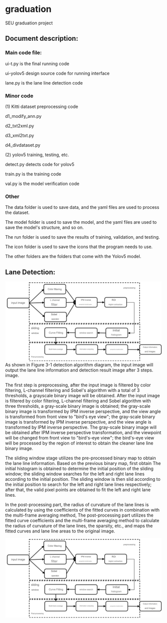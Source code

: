 # graduation
SEU graduation project

## Document description:

### Main code file:
  ui-t.py is the final running code
  
  ui-yolov5 design source code for running interface
  
  lane.py is the lane line detection code

### Minor code
(1) Kitti dataset preprocessing code
  
  d1_modify_ann.py
  
  d2_txt2xml.py
  
  d3_xml2txt.py
  
  d4_divdataset.py

(2) yolov5 training, testing, etc.
  
  detect.py detects code for yolov5
  
  train.py is the training code
  
  val.py is the model verification code

### Other
The data folder is used to save data, and the yaml files are used to process the dataset.

The model folder is used to save the model, and the yaml files are used to save the model's structure, and so on.

The run folder is used to save the results of training, validation, and testing.

The icon folder is used to save the icons that the program needs to use.

The other folders are the folders that come with the Yolov5 model.

## Lane Detection:
![Lane Detection Method](https://github.com/z-z-n/The-Vision-based-Driver-Assistance-System/blob/main/readme/LaneDetection.png)
As shown in Figure 3-1 detection algorithm diagram, the input image will output the lane line information and detection result image after 3 steps. image.

The first step is preprocessing, after the input image is filtered by color filtering, L-channel filtering and Sobel's algorithm with a total of 3 thresholds, a grayscale binary image will be obtained. After the input image is filtered by color filtering, L-channel filtering and Sobel algorithm with three thresholds, a gray-scale binary image is obtained; the gray-scale binary image is transformed by IPM inverse perspective, and the view angle is transformed from front view to "bird's eye view"; the gray-scale binary image is transformed by IPM inverse perspective, and the view angle is transformed by IPM inverse perspective. The gray-scale binary image will be obtained after IPM inverse perspective transformation, and the viewpoint will be changed from front view to "bird's-eye view"; the bird's-eye view will be processed by the region of interest to obtain the cleaner lane line binary image.

The sliding window stage utilizes the pre-processed binary map to obtain the lane line information. Based on the previous binary map, first obtain The initial histogram is obtained to determine the initial position of the sliding window; the sliding window searches for the left and right lane lines according to the initial position. The sliding window is then slid according to the initial position to search for the left and right lane lines respectively; after that, the valid pixel points are obtained to fit the left and right lane lines.

In the post-processing part, the radius of curvature of the lane lines is calculated by using the coefficients of the fitted curves in combination with the multi-frame averaging method, The post-processing part utilizes the fitted curve coefficients and the multi-frame averaging method to calculate the radius of curvature of the lane lines, the sparsity, etc., and maps the fitted curves and lane line areas to the original image.

[![Watch the video](https://github.com/z-z-n/The-Vision-based-Driver-Assistance-System/blob/main/readme/LaneDetection.png)](https://github.com/z-z-n/The-Vision-based-Driver-Assistance-System/blob/main/readme/lanedetetion.mp4)
